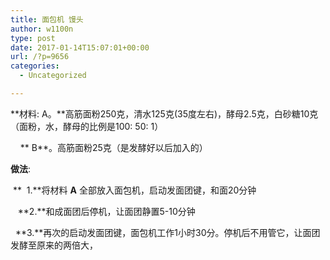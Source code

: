 ```yaml
---
title: 面包机 馒头
author: w1100n
type: post
date: 2017-01-14T15:07:01+00:00
url: /?p=9656
categories:
  - Uncategorized

---
```

**材料: A。**高筋面粉250克，清水125克(35度左右)，酵母2.5克，白砂糖10克 （面粉，水，酵母的比例是100: 50: 1）

<wbr /> <wbr /> <wbr /> <wbr /> <wbr />** <wbr />B**。高筋面粉25克（是发酵好以后加入的）

**做法**: 

<wbr /> <wbr />** <wbr /> 1.**将材料 **A** 全部放入面包机，启动发面团键，和面20分钟

<wbr /> <wbr /> <wbr /> **2.**和成面团后停机，让面团静置5-10分钟
  
<wbr /> <wbr /> <wbr /> **3.**再次的启动发面团键，面包机工作1小时30分。停机后不用管它，让面团发酵至原来的两倍大，